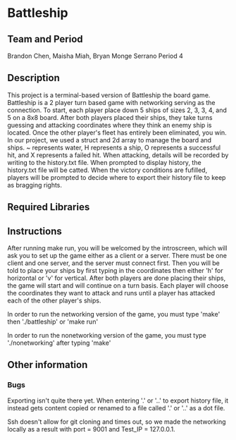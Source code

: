 # Battleship

## Team and Period
Brandon Chen, Maisha Miah, Bryan Monge Serrano Period 4

## Description
This project is a terminal-based version of Battleship the board game. Battleship is a 2 player turn based game with networking serving as the connection. To start, each player place down 5 ships of sizes 2, 3, 3, 4, and 5 on a 8x8 board. After both players placed their ships, they take turns guessing and attacking coordinates where they think an enemy ship is located. Once the other player's fleet has entirely been eliminated, you win. In our project, we used a struct and 2d array to manage the board and ships. ~ represents water, H represents a ship, O represents a successful hit, and X represents a failed hit. When attacking, details will be recorded by writing to the history.txt file. When prompted to display history, the history.txt file will be catted. When the victory conditions are fufilled, players will be prompted to decide where to export their history file to keep as bragging rights.

## Required Libraries

## Instructions
After running make run, you will be welcomed by the introscreen, which will ask you to set up the game either as a client or a server. There must be one client and one server, and the server must connect first. Then you will be told to place your ships by first typing in the coordinates then either 'h' for horizontal or 'v' for vertical. After both players are done placing their ships, the game will start and will continue on a turn basis. Each player will choose the coordinates they want to attack and runs until a player has attacked each of the other player's ships. 

In order to run the networking version of the game, you must type 'make' then './battleship' or 'make run'

In order to run the nonetworking version of the game, you must type './nonetworking' after typing 'make'

## Other information
### Bugs
Exporting isn't quite there yet. When entering '.' or '..' to export history file, it instead gets content copied or renamed to a file called '.' or '..' as a dot file.

Ssh doesn't allow for git cloning and times out, so we made the networking locally as a result with port = 9001 and Test_IP = 127.0.0.1. 
